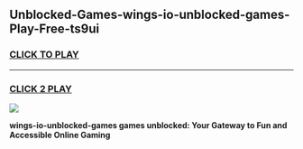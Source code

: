 
## Unblocked-Games-wings-io-unblocked-games-Play-Free-ts9ui
<h3>
<a href="https://premium76.site?title=wings-io-unblocked-games&ref=15A">CLICK TO PLAY</a></h3>
<hr>

<h3>
<a href="https://premium76.site?title=wings-io-unblocked-games&ref=15A">CLICK 2 PLAY</a>
  
</h3>

<a href="https://premium76.site?title=wings-io-unblocked-games&ref=15A"><img src="https://clearcache.store/games.png"></a>


**wings-io-unblocked-games games unblocked: Your Gateway to Fun and Accessible Online Gaming**
